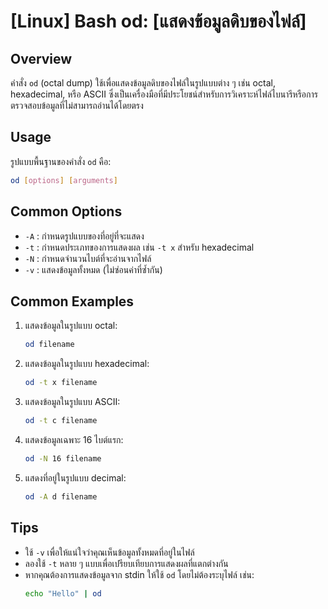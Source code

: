 # [Linux] Bash od: [แสดงข้อมูลดิบของไฟล์]

## Overview
คำสั่ง `od` (octal dump) ใช้เพื่อแสดงข้อมูลดิบของไฟล์ในรูปแบบต่าง ๆ เช่น octal, hexadecimal, หรือ ASCII ซึ่งเป็นเครื่องมือที่มีประโยชน์สำหรับการวิเคราะห์ไฟล์ไบนารีหรือการตรวจสอบข้อมูลที่ไม่สามารถอ่านได้โดยตรง

## Usage
รูปแบบพื้นฐานของคำสั่ง `od` คือ:

```bash
od [options] [arguments]
```

## Common Options
- `-A` : กำหนดรูปแบบของที่อยู่ที่จะแสดง
- `-t` : กำหนดประเภทของการแสดงผล เช่น `-t x` สำหรับ hexadecimal
- `-N` : กำหนดจำนวนไบต์ที่จะอ่านจากไฟล์
- `-v` : แสดงข้อมูลทั้งหมด (ไม่ซ่อนค่าที่ซ้ำกัน)

## Common Examples
1. แสดงข้อมูลในรูปแบบ octal:
   ```bash
   od filename
   ```

2. แสดงข้อมูลในรูปแบบ hexadecimal:
   ```bash
   od -t x filename
   ```

3. แสดงข้อมูลในรูปแบบ ASCII:
   ```bash
   od -t c filename
   ```

4. แสดงข้อมูลเฉพาะ 16 ไบต์แรก:
   ```bash
   od -N 16 filename
   ```

5. แสดงที่อยู่ในรูปแบบ decimal:
   ```bash
   od -A d filename
   ```

## Tips
- ใช้ `-v` เพื่อให้แน่ใจว่าคุณเห็นข้อมูลทั้งหมดที่อยู่ในไฟล์
- ลองใช้ `-t` หลาย ๆ แบบเพื่อเปรียบเทียบการแสดงผลที่แตกต่างกัน
- หากคุณต้องการแสดงข้อมูลจาก stdin ให้ใช้ `od` โดยไม่ต้องระบุไฟล์ เช่น:
  ```bash
  echo "Hello" | od
  ```